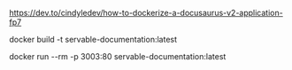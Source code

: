 https://dev.to/cindyledev/how-to-dockerize-a-docusaurus-v2-application-fp7

docker build -t servable-documentation:latest 

docker run --rm -p 3003:80 servable-documentation:latest
